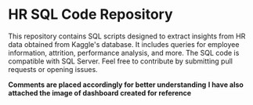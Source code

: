 # HR SQL Code Repository 
This repository contains SQL scripts designed to extract insights from HR data obtained from Kaggle's database.
It includes queries for employee information, attrition,  performance analysis, and more.
The SQL code is compatible with SQL Server.
Feel free to contribute by submitting pull requests or opening issues.

**Comments are placed accordingly for better understanding**
**I have also attached the image of dashboard created for reference**
